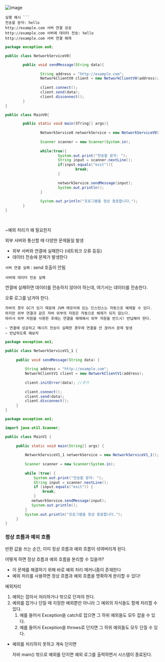 ![image](https://github.com/user-attachments/assets/3d34203a-8fa4-49c4-a57b-0c5e57818bda)

```
실행 예시 ```
전송할 문자: hello
http://example.com 서버 연결 성공
http://example.com 서버에 데이터 전송: hello
http://example.com 서버 연결 해제
```

```java
package exception.ex0;

public class NetworkServiceV0{

		public void sendMessage(String data){
		
				String address = "http://example.com";
				NetworkClientV0 client = new NetworkClientV0(address);
				
				client.connect();
				client.send(data);
				client.disconnect();
		}
}
```

```java
public class MainV0{

		public static void main(STring[] args){
		
				NetworkService0 networkService = new NetworkServiceV0();
				
				Scanner scanner = new Scanner(System.in);
				
				while(true){
						System.out.print("전송할 문자: ");
						String input = scanner.nextLine();
						if(input.equals("exit")){
								break;
						}
						
						networkService.sendMessage(input);
						System.out.println();
				}
				
				System.out.println("프로그램을 정상 종료합니다.");
		}
}
```
<br>

~예외 처리가 왜 필요한지 

외부 서버와 통신할 때 다양한 문제들일 발생

- 외부 서버와 연결에 실패한다 (네트워크 오류 등등)
- 데이터 전송에 문제가 발생한다

`서버 연결 실패` : send 호출이 안됨

`서버에 데이터 전송 실패`

연결에 실패하면 데이터를 전송하지 않아야 하는데, 여기서는 데이터를 전송한다.

오류 로그를 남겨야 한다.

```
자바의 경우 GC가 있기 때문에 JVM 메모리에 있는 인스턴스는 자동으로 해제할 수 있다.
하지만 외부 연결과 같은 자바 외부의 자원은 자동으로 해제가 되지 않는다.
따라서 외부 자원을 사용한 후에는 연결을 해제해서 외부 자원을 반드시! 반납해야 한다.

~ 연결에 성공하고 메시지 전송이 실패한 경우에 연결을 안 끊어서 문제 발생
~ 반납하도록 해보자
```

```java
package exception.ex1;

public class NetworkServiceV1_1 {
	 
	 public void sendMessage(String data) {
		 
		 String address = "http://example.com";
		 NetworkClientV1 client = new NetworkClientV1(address);
		 
		 client.initError(data); //추가
 
		 client.connect();
		 client.send(data);
		 client.disconnect();
	 }
}
```

```java
package exception.ex1;

import java.util.Scanner;

public class MainV1 {
	 
	 public static void main(String[] args) {
		 
		 NetworkServiceV1_1 networkService = new NetworkServiceV1_1();
 
		 Scanner scanner = new Scanner(System.in);
		 
		 while (true) {
			 System.out.print("전송할 문자: ");
			 String input = scanner.nextLine();
			 if (input.equals("exit")) {
				 break;
			 }
			networkService.sendMessage(input);
			System.out.println();
		 }
		 System.out.println("프로그램을 정상 종료합니다.");
	 }
}
```

### 정상 흐름과 예외 흐름

반환 값을 쓰는 순간, 이미 정상 흐름과 예외 흐름이 섞여버리게 된다.

어떻게 하면 정상 흐름과 예외 흐름을 분리할 수 있을까?

- 이 문제를 해결하기 위해 바로 예외 처리 메커니즘이 존재한다
- 예외 처리를 사용하면 정상 흐름과 예외 흐름을 명확하게 분리할 수 있다!

예외처리

1. 예외는 잡아서 처리하거나 밖으로 던져야 한다.
2. 예외를 잡거나 던질 때 지정한 예외뿐만 아니라 그 예외의 자식들도 함께 처리할 수 있다.
    1. 예를 들어서 Exception을 catch로 잡으면 그 하위 예외들도 모두 잡을 수 있다.
    2. 예를 들어서 Exception을 throws로 던지면 그 하위 예외들도 모두 던질 수 있다.

- 예외를 처리하지 못하고 계속 던지면
    
    자바 main() 밖으로 예외를 던지면 예외 로그를 출력하면서 시스템이 종료된다.
